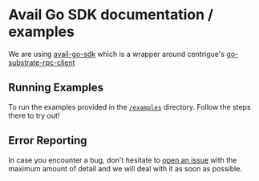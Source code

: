 # Avail Go SDK documentation / examples

We are using [avail-go-sdk](https://github.com/availproject/avail-go-sdk) which is a wrapper around centrigue's [go-substrate-rpc-client](https://github.com/centrifuge/go-substrate-rpc-client/tree/master)

## Running Examples

To run the examples provided in the [`/examples`](https://github.com/availproject/avail-go-sdk/tree/main/examples#readme) directory. Follow the steps there to try out!

## Error Reporting

In case you encounter a bug, don't hesitate to [open an issue](https://github.com/availproject/avail-go-sdk/issues) with the maximum amount of detail and we will deal with it as soon as possible.